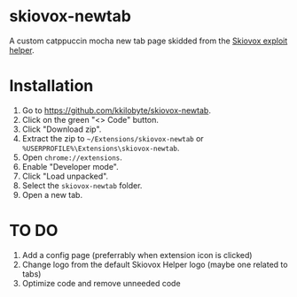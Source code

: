 # skiovox-newtab
A custom catppuccin mocha new tab page skidded from the [Skiovox exploit helper](https://github.com/bypassiwastaken/skiovox-helper).

# Installation
1. Go to https://github.com/kkilobyte/skiovox-newtab.
2. Click on the green "<> Code" button.
3. Click "Download zip".
4. Extract the zip to `~/Extensions/skiovox-newtab` or `%USERPROFILE%\Extensions\skiovox-newtab`.
5. Open `chrome://extensions`.
6. Enable "Developer mode".
7. Click "Load unpacked".
8. Select the `skiovox-newtab` folder.
9. Open a new tab.

# TO DO
1. Add a config page (preferrably when extension icon is clicked)
2. Change logo from the default Skiovox Helper logo (maybe one related to tabs)
3. Optimize code and remove unneeded code

